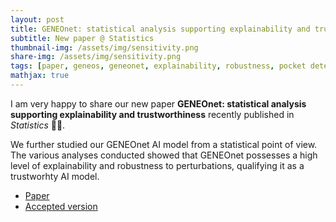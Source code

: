```yaml
---
layout: post
title: GENEOnet: statistical analysis supporting explainability and trustworthiness
subtitle: New paper @ Statistics
thumbnail-img: /assets/img/sensitivity.png
share-img: /assets/img/sensitivity.png
tags: [paper, geneos, geneonet, explainability, robustness, pocket detection]
mathjax: true
---
```


I am very happy to share our new paper **GENEOnet: statistical analysis supporting explainability and trustworthiness** recently published in *Statistics* &#x1F389;&#x1F389;.

We further studied our GENEOnet AI model from a statistical point of view. The various analyses conducted showed that GENEOnet possesses a high level of explainability and robustness to perturbations, qualifying it as a trustworhty AI model.

- [Paper](https://www.tandfonline.com/doi/full/10.1080/02331888.2025.2478203)
- [Accepted version]()
